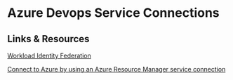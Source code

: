 # Azure Devops Service Connections

## Links & Resources

[Workload Identity Federation](https://learn.microsoft.com/en-us/entra/workload-id/workload-identity-federation)

[Connect to Azure by using an Azure Resource Manager service connection](https://learn.microsoft.com/en-us/azure/devops/pipelines/library/connect-to-azure?view=azure-devops)

